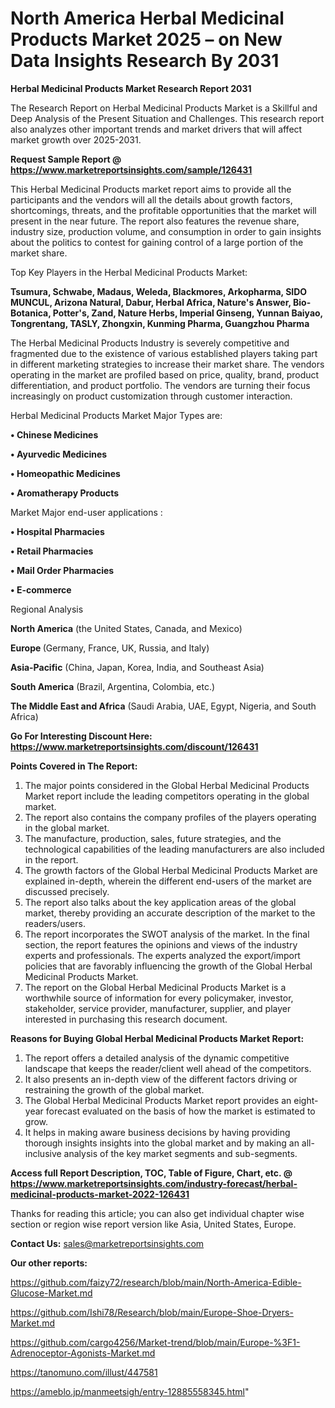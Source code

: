 # North America Herbal Medicinal Products Market 2025 – on New Data Insights Research By 2031

<strong>Herbal Medicinal Products Market Research Report 2031</strong>

The Research Report on Herbal Medicinal Products Market is a Skillful and Deep Analysis of the Present Situation and Challenges. This research report also analyzes other important trends and market drivers that will affect market growth over 2025-2031.

<strong>Request Sample Report @ <a href=https://www.marketreportsinsights.com/sample/126431>https://www.marketreportsinsights.com/sample/126431</a></strong>

This Herbal Medicinal Products market report aims to provide all the participants and the vendors will all the details about growth factors, shortcomings, threats, and the profitable opportunities that the market will present in the near future. The report also features the revenue share, industry size, production volume, and consumption in order to gain insights about the politics to contest for gaining control of a large portion of the market share.

Top Key Players in the Herbal Medicinal Products Market:

<strong>Tsumura, Schwabe, Madaus, Weleda, Blackmores, Arkopharma, SIDO MUNCUL, Arizona Natural, Dabur, Herbal Africa, Nature's Answer, Bio-Botanica, Potter's, Zand, Nature Herbs, Imperial Ginseng, Yunnan Baiyao, Tongrentang, TASLY, Zhongxin, Kunming Pharma, Guangzhou Pharma</strong>

The Herbal Medicinal Products Industry is severely competitive and fragmented due to the existence of various established players taking part in different marketing strategies to increase their market share. The vendors operating in the market are profiled based on price, quality, brand, product differentiation, and product portfolio. The vendors are turning their focus increasingly on product customization through customer interaction.

Herbal Medicinal Products Market Major Types are:

<strong>• Chinese Medicines

• Ayurvedic Medicines

• Homeopathic Medicines

• Aromatherapy Products</strong>

Market Major end-user applications :

<strong>• Hospital Pharmacies

• Retail Pharmacies

• Mail Order Pharmacies

• E-commerce</strong>

Regional Analysis

</u><strong><b>North America</b></strong> (the United States, Canada, and Mexico)

<strong><b>Europe </b></strong>(Germany, France, UK, Russia, and Italy)

<strong><b>Asia-Pacific</b></strong> (China, Japan, Korea, India, and Southeast Asia)

<strong><b>South America</b></strong> (Brazil, Argentina, Colombia, etc.)

<strong><b>The Middle East and Africa</b></strong> (Saudi Arabia, UAE, Egypt, Nigeria, and South Africa)

<strong>Go For Interesting Discount Here: <a href=https://www.marketreportsinsights.com/discount/126431>https://www.marketreportsinsights.com/discount/126431</a></strong>

<strong>Points Covered in The Report:</strong>
<ol>
  <li>The major points considered in the Global Herbal Medicinal Products Market report include the leading competitors operating in the global market.</li>
  <li>The report also contains the company profiles of the players operating in the global market.</li>
  <li>The manufacture, production, sales, future strategies, and the technological capabilities of the leading manufacturers are also included in the report.</li>
  <li>The growth factors of the Global Herbal Medicinal Products Market are explained in-depth, wherein the different end-users of the market are discussed precisely.</li>
  <li>The report also talks about the key application areas of the global market, thereby providing an accurate description of the market to the readers/users.</li>
  <li>The report incorporates the SWOT analysis of the market. In the final section, the report features the opinions and views of the industry experts and professionals. The experts analyzed the export/import policies that are favorably influencing the growth of the Global Herbal Medicinal Products Market.</li>
  <li>The report on the Global Herbal Medicinal Products Market is a worthwhile source of information for every policymaker, investor, stakeholder, service provider, manufacturer, supplier, and player interested in purchasing this research document.</li>
</ol>
<strong>Reasons for Buying Global Herbal Medicinal Products Market Report:</strong>

<ol>
  <li>The report offers a detailed analysis of the dynamic competitive landscape that keeps the reader/client well ahead of the competitors.</li>
  <li>It also presents an in-depth view of the different factors driving or restraining the growth of the global market.</li>
  <li>The Global Herbal Medicinal Products Market report provides an eight-year forecast evaluated on the basis of how the market is estimated to grow.</li>
  <li>It helps in making aware business decisions by having providing thorough insights insights into the global market and by making an all-inclusive analysis of the key market segments and sub-segments.</li>
</ol>
<strong>Access full Report Description, TOC, Table of Figure, Chart, etc. @ <a href=https://www.marketreportsinsights.com/industry-forecast/herbal-medicinal-products-market-2022-126431>https://www.marketreportsinsights.com/industry-forecast/herbal-medicinal-products-market-2022-126431</a></strong>


Thanks for reading this article; you can also get individual chapter wise section or region wise report version like Asia, United States, Europe.

<strong>Contact Us:</strong>
sales@marketreportsinsights.com

<strong>Our other reports:</strong>

<a href=https://github.com/faizy72/research/blob/main/North-America-Edible-Glucose-Market.md>https://github.com/faizy72/research/blob/main/North-America-Edible-Glucose-Market.md</a>

<a href=https://github.com/Ishi78/Research/blob/main/Europe-Shoe-Dryers-Market.md>https://github.com/Ishi78/Research/blob/main/Europe-Shoe-Dryers-Market.md</a>

<a href=https://github.com/cargo4256/Market-trend/blob/main/Europe-%3F1-Adrenoceptor-Agonists-Market.md>https://github.com/cargo4256/Market-trend/blob/main/Europe-%3F1-Adrenoceptor-Agonists-Market.md</a>

<a href=https://tanomuno.com/illust/447581>https://tanomuno.com/illust/447581</a>

<a href=https://ameblo.jp/manmeetsigh/entry-12885558345.html>https://ameblo.jp/manmeetsigh/entry-12885558345.html</a>"
